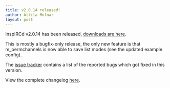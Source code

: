 ```yaml
---
title: v2.0.14 released!
author: Attila Molnar
layout: post
---
```


InspIRCd v2.0.14 has been released, [downloads are here](https://github.com/inspircd/inspircd/releases).

This is mostly a bugfix-only release, the only new feature is that
m_permchannels is now able to save list modes (see the updated example config).

The [issue tracker](https://github.com/inspircd/inspircd/issues?milestone=11&state=closed) contains a list of the reported bugs which got fixed in this version.

View the complete changelog [here](https://github.com/inspircd/inspircd/compare/v2.0.13...v2.0.14).